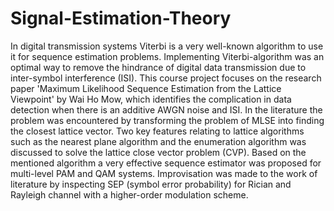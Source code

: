 # Signal-Estimation-Theory

In digital transmission systems Viterbi is a very well-known algorithm to use it for sequence estimation problems. Implementing Viterbi-algorithm was an optimal way to remove the hindrance of digital data transmission due to inter-symbol interference (ISI). This course project focuses on the research paper 'Maximum Likelihood Sequence Estimation from the Lattice Viewpoint' by Wai Ho Mow, which identifies the complication in data detection when there is an additive AWGN noise and ISI. In the literature  the problem was encountered by transforming the problem of MLSE into finding the closest lattice vector. Two key features relating to lattice algorithms such as the nearest plane algorithm and the enumeration algorithm was discussed to solve the lattice close vector problem (CVP). Based on the mentioned algorithm a very effective sequence estimator was proposed for multi-level PAM and QAM systems. Improvisation was made to the work of literature by inspecting SEP (symbol error probability) for Rician and Rayleigh channel with a higher-order modulation scheme.
